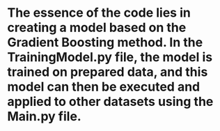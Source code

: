 # The essence of the code lies in creating a model based on the Gradient Boosting method. In the TrainingModel.py file, the model is trained on prepared data, and this model can then be executed and applied to other datasets using the Main.py file.
